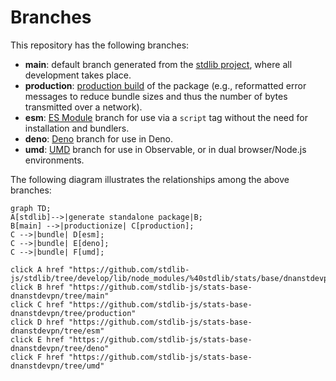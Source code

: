 <!--

@license Apache-2.0

Copyright (c) 2022 The Stdlib Authors.

Licensed under the Apache License, Version 2.0 (the "License");
you may not use this file except in compliance with the License.
You may obtain a copy of the License at

    http://www.apache.org/licenses/LICENSE-2.0

Unless required by applicable law or agreed to in writing, software
distributed under the License is distributed on an "AS IS" BASIS,
WITHOUT WARRANTIES OR CONDITIONS OF ANY KIND, either express or implied.
See the License for the specific language governing permissions and
limitations under the License.

-->

# Branches

This repository has the following branches:

-   **main**: default branch generated from the [stdlib project][stdlib-url], where all development takes place.
-   **production**: [production build][production-url] of the package (e.g., reformatted error messages to reduce bundle sizes and thus the number of bytes transmitted over a network).
-   **esm**: [ES Module][esm-url] branch for use via a `script` tag without the need for installation and bundlers.
-   **deno**: [Deno][deno-url] branch for use in Deno.
-   **umd**: [UMD][umd-url] branch for use in Observable, or in dual browser/Node.js environments.

The following diagram illustrates the relationships among the above branches:

```mermaid
graph TD;
A[stdlib]-->|generate standalone package|B;
B[main] -->|productionize| C[production];
C -->|bundle| D[esm];
C -->|bundle| E[deno];
C -->|bundle| F[umd];

click A href "https://github.com/stdlib-js/stdlib/tree/develop/lib/node_modules/%40stdlib/stats/base/dnanstdevpn"
click B href "https://github.com/stdlib-js/stats-base-dnanstdevpn/tree/main"
click C href "https://github.com/stdlib-js/stats-base-dnanstdevpn/tree/production"
click D href "https://github.com/stdlib-js/stats-base-dnanstdevpn/tree/esm"
click E href "https://github.com/stdlib-js/stats-base-dnanstdevpn/tree/deno"
click F href "https://github.com/stdlib-js/stats-base-dnanstdevpn/tree/umd"
```

[stdlib-url]: https://github.com/stdlib-js/stdlib/tree/develop/lib/node_modules/%40stdlib/stats/base/dnanstdevpn
[production-url]: https://github.com/stdlib-js/stats-base-dnanstdevpn/tree/production
[deno-url]: https://github.com/stdlib-js/stats-base-dnanstdevpn/tree/deno
[umd-url]: https://github.com/stdlib-js/stats-base-dnanstdevpn/tree/umd
[esm-url]: https://github.com/stdlib-js/stats-base-dnanstdevpn/tree/esm